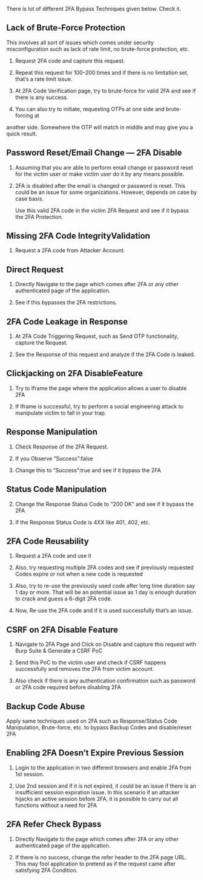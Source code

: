 
There is lot of different 2FA Bypass Techniques given below. Check it.

## Lack of Brute-Force Protection

This involves all sort of issues which comes under security misconfiguration such as lack of rate limit, no brute-force protection, etc.

1. Request 2FA code and capture this request.

2. Repeat this request for 100–200 times and if there is no limitation set, that’s a rate limit issue.

3. At 2FA Code Verification page, try to brute-force for valid 2FA and see if there is any success.

4. You can also try to initiate, requesting OTPs at one side and brute-forcing at

another side. Somewhere the OTP will match in middle and may give you a quick result.

## Password Reset/Email Change — 2FA Disable

1. Assuming that you are able to perform email change or password reset for the victim user or make victim user do it by any means possible.

2. 2FA is disabled after the email is changed or password is reset. This could
be an issue for some organizations. However, depends on case by case basis.

    Use this valid 2FA code in the victim 2FA Request and see if it bypass the 2FA Protection.

## Missing 2FA Code IntegrityValidation

1. Request a 2FA code from Attacker Account.

## Direct Request

1. Directly Navigate to the page which comes after 2FA or any other authenticated page of the application.

2. See if this bypasses the 2FA restrictions.

## 2FA Code Leakage in Response

1. At 2FA Code Triggering Request, such as Send OTP functionality, capture the Request.

2. See the Response of this request and analyze if the 2FA Code is leaked.

## Clickjacking on 2FA DisableFeature

1. Try to Iframe the page where the application allows a user to disable 2FA

2. If Iframe is successful, try to perform a social engineering attack to manipulate victim to fall in your trap.

## Response Manipulation

1. Check Response of the 2FA Request.

2. If you Observe “Success”:false

3. Change this to “Success”:true and see if it bypass the 2FA

## Status Code Manipulation

2. Change the Response Status Code to “200 OK” and see if it bypass the 2FA

1. If the Response Status Code is 4XX like 401, 402, etc.

## 2FA Code Reusability

1. Request a 2FA code and use it

3. Also, try requesting multiple 2FA codes and see if previously requested Codes expire or not when a new code is requested

4. Also, try to re-use the previously used code after long time duration say 1 day or more. That will be an potential issue as 1 day is enough duration to crack and guess a 6-digit 2FA code.
2. Now, Re-use the 2FA code and if it is used successfully that’s an issue.

## CSRF on 2FA Disable Feature

1. Navigate to 2FA Page and Click on Disable and capture this request with Burp Suite & Generate a CSRF PoC

2. Send this PoC to the victim user and check if CSRF happens successfully and removes the 2FA from victim account.

3. Also check if there is any authentication confirmation such as password or 2FA code required before disabling 2FA

## Backup Code Abuse

Apply same techniques used on 2FA such as Response/Status Code Manipulation, Brute-force, etc. to bypass Backup Codes and disable/reset 2FA

## Enabling 2FA Doesn’t Expire Previous Session

1. Login to the application in two different browsers and enable 2FA from 1st session.

2. Use 2nd session and if it is not expired, it could be an issue if there is an insufficient session expiration issue. In this scenario if an attacker hijacks an active session before 2FA, it is possible to carry out all functions without a need for 2FA

## 2FA Refer Check Bypass

1. Directly Navigate to the page which comes after 2FA or any other authenticated page of the application.

2. If there is no success, change the refer header to the 2FA page URL. This may fool application to pretend as if the request came after satisfying 2FA Condition.

